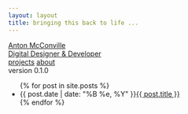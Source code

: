 ```yaml
---
layout: layout
title: bringing this back to life ...
---
```


<!DOCTYPE html>

<html lang="en">

<head>

  <!-- Basic Page Needs
  –––––––––––––––––––––––––––––––––––––––––––––––––– -->

  <meta charset="utf-8">
  <title>Anton McConville - Digital Designer and Developer</title>
  <meta name="description" content="">
  <meta name="author" content="">

  <!-- Mobile Specific Metas
  –––––––––––––––––––––––––––––––––––––––––––––––––– -->

  <meta name="viewport" content="width=device-width, initial-scale=1">

  <!-- FONT
  –––––––––––––––––––––––––––––––––––––––––––––––––– -->

  <!-- <link href="https://fonts.googleapis.com/css?family=Ropa+Sans" rel="stylesheet" type="text/css"> -->

  <link href="https://fonts.googleapis.com/css?family=Karla" rel="stylesheet">
  <!-- CSS
  –––––––––––––––––––––––––––––––––––––––––––––––––– -->
  <link rel="stylesheet" href="css/normalize.css">
  <!-- <link rel="stylesheet" href="css/skeleton.css"> -->
  <link rel="stylesheet" href="css/anton.css">

  <!-- Favicon
  –––––––––––––––––––––––––––––––––––––––––––––––––– -->

  <link rel="icon" type="image/png" href="images/favicon.png">

  <!-- Global site tag (gtag.js) - Google Analytics -->

  <script async src="https://www.googletagmanager.com/gtag/js?id=UA-135798241-1"></script>

  <script>
    window.dataLayer = window.dataLayer || [];

    function gtag() {
      dataLayer.push(arguments);
    }
    gtag('js', new Date());

    gtag('config', 'UA-135798241-1');
  </script>

</head>

<body>
  <div class="top">
    <div class="bar">
      <a href="./index.html">
        <div class="title">
          <div class="name">Anton McConville</div>
          <div class="subtitle">Digital Designer & Developer</div>
        </div>
      </a>
      <div class="navigation">
        <a class="selected" href="index.html">projects</a>
        <a class="deselected end" href="pages/about.html">about</a>
      </div>
    </div>
    <!-- <div class="tear"></div> -->
  </div>
  <div class="control">

<div class="content">
<div>version 0.1.0</div>
  <div class="related">
    <ul>
      {% for post in site.posts %}
      <li>
	<span>{{ post.date | date: "%B %e, %Y" }}</span></span><a href="{{ post.url | prepend:'/blog' }}">{{ post.title }}</a>
      </li>
      {% endfor %}
    </ul>
  </div>
</div>

</div>

  <!-- End Document
  –––––––––––––––––––––––––––––––––––––––––––––––––– -->

</body>

</html>
